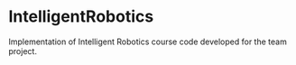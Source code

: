 # IntelligentRobotics
Implementation of Intelligent Robotics course code developed for the team project.
